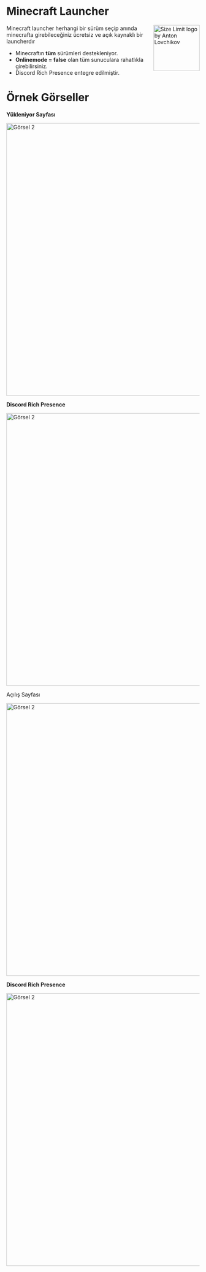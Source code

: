 # Minecraft Launcher

<img src="http://ardademir.me/cdn/ML.jpg" align="right"
     alt="Size Limit logo by Anton Lovchikov" width="120" height="120">

Minecraft launcher herhangi bir sürüm seçip anında minecrafta girebileceğiniz ücretsiz ve açık kaynaklı bir launcherdır

* Minecraftın **tüm** sürümleri destekleniyor.
* **Onlinemode = false** olan tüm sunuculara rahatlıkla girebilirsiniz.
* Discord Rich Presence entegre edilmiştir.

# Örnek Görseller
**Yükleniyor Sayfası**
<p align="left">
  <img src="https://ardademir.me/cdn/Screenshot_1.png" alt="Görsel 2" width="512" height="712">
</p>

**Discord Rich Presence**
<p align="left">
  <img src="https://ardademir.me/cdn/Screenshot_4.png" alt="Görsel 2" width="512" height="712">
</p>
Açılış Sayfası
<p align="left">
  <img src="https://ardademir.me/cdn/Screenshot_3.png" alt="Görsel 2" width="512" height="712">
</p>

**Discord Rich Presence**
<p align="left">
  <img src="https://ardademir.me/cdn/Screenshot_5.png" alt="Görsel 2" width="512" height="712">
</p>



